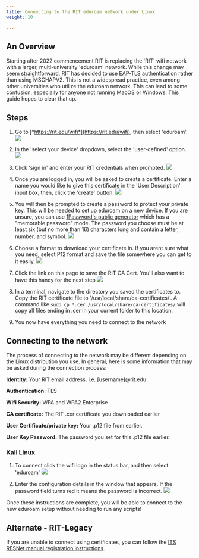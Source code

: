```yaml
---
title: Connecting to the RIT eduroam network under Linux
weight: 10

---
```

## An Overview

Starting after 2022 commencement RIT is replacing the 'RIT' wifi network with a larger, multi-university 'eduroam' network. While this change may seem straightforward, RIT has decided to use EAP-TLS authentication rather than using MSCHAPV2. This is not a widespread practice, even among other universities who utilize the eduroam network. This can lead to some confusion, especially for anyone not running MacOS or Windows. This guide hopes to clear that up.

## Steps

1. Go to [*https://rit.edu/wifi*](https://rit.edu/wifi), then select 'eduroam'. ![](/rit-linux-wiki/img/eduroam/wifi-page.png)

2. In the 'select your device' dropdown, select the 'user-defined' option. ![](/rit-linux-wiki/img/eduroam/select-os.png)

3. Click 'sign in' and enter your RIT credentials when prompted. ![](/rit-linux-wiki/img/eduroam/start-user-cert.png)

4. Once you are logged in, you will be asked to create a certificate. Enter a name you would like to give this certificate in the 'User Description' input box, then, click the 'create' button. ![](/rit-linux-wiki/img/eduroam/create-user-cert.png)

5. You will then be prompted to create a password to protect your private key. This will be needed to set up eduroam on a new device. If you are unsure, you can use [1Password's public generator](https://1password.com/password-generator/?) which has a "memorable password" mode. The password you choose must be at least six (but no more than 16) characters long and contain a letter, number, and symbol. ![](/rit-linux-wiki/img/eduroam/password.png)
   
6. Choose a format to download your certificate in. If you arent sure what you need, select P12 format and save the file somewhere you can get to it easily. ![](/rit-linux-wiki/img/eduroam/cert-download.png)

7. Click the link on this page to save the RIT CA Cert. You'll also want to have this handy for the next step ![](/rit-linux-wiki/img/eduroam/root-ca.png)

8. In a terminal, navigate to the directory you saved the certificates to. Copy the RIT certificate file to '/usr/local/share/ca-certificates/'. A command like `sudo cp *.cer /usr/local/share/ca-certificates/` will copy all files ending in .cer in your current folder to this location. 

9. You now have everything you need to connect to the network


## Connecting to the network

The process of connecting to the network may be different depending on the Linux distribution you use. In general, here is some information that may be asked during the connection process:

**Identity:** Your RIT email address. i.e. [username]@rit.edu

**Authentication:** TLS

**Wifi Security:** WPA and WPA2 Enterprise

**CA certificate:** The RIT .cer certificate you downloaded earlier

**User Certificate/private key:** Your .p12 file from earlier.

**User Key Password:** The password you set for this .p12 file earlier.


### Kali Linux

1. To connect click the wifi logo in the status bar, and then select 'eduroam' ![](/rit-linux-wiki/img/eduroam/open-networkmanager.png)

2. Enter the configuration details in the window that appears. If the password field turns red it means the password is incorrect. ![](/rit-linux-wiki/img/eduroam/configure-networkmanager.png)

Once these instructions are complete, you will be able to connect to the
new eduroam setup without needing to run any scripts!

## Alternate - RIT-Legacy

If you are unable to connect using certificates, you can follow the [ITS RESNet manual registration instructions](https://www.rit.edu/its/resnet/manual-registration).


<!-- 
## Getting the config

1. Create a temporary directory somewhere and cd into it from a terminal
2. download the linux installer from https://rit.edu/wifi. Dont open it since it might break the CRLF line endings and the binary file thats encoded at the bottom of the file if you save it after opening on a linux machine.
3. run `sed -e '0,/^#ARCHIVE#$/d' "PATH_TO_INSTALLER.run" | gzip -d | tar -x` inside that folder to extract the contents
4. create a new python file in that folder. name it whatever you want. paste in the following contents:
```python
from client import PaladinLinuxClient

deciphered = PaladinLinuxClient.decipher(PaladinLinuxClient.CONFIG_FILE)
strip_namespace=PaladinLinuxClient.strip_namespace(deciphered)


with open(PaladinLinuxClient.CONFIG_FILE + ".xml", "w") as conf:
	conf.write(strip_namespace)
```
5. run this script to use the clients own decryption mechanism to decrypt the config file to a plain XML file.
6. this file seems to contain all the config that you should need in order to manually configure the network. Sections of it from which you should grab values will be referenced in the steps below so as to avoid copying the values themselves and compromising the security of RIT's network.

## Configuring the network

TBD - the eduroam network has not yet been enabled

this might be vaguely helpful in the meantime: http://kb.mit.edu/confluence/pages/viewpage.action?pageId=152599592
 -->

